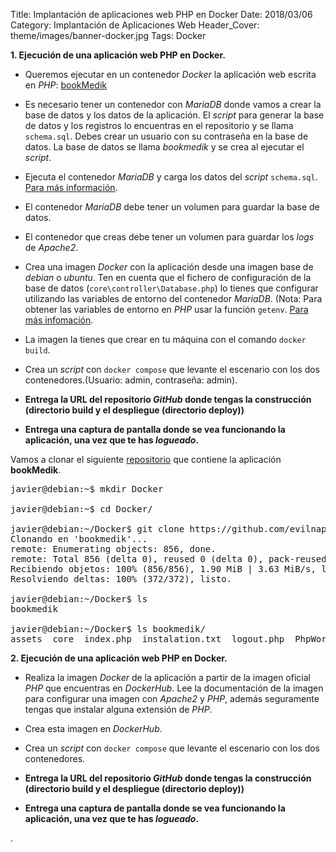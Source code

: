 Title: Implantación de aplicaciones web PHP en Docker
Date: 2018/03/06
Category: Implantación de Aplicaciones Web
Header_Cover: theme/images/banner-docker.jpg
Tags: Docker

**1. Ejecución de una aplicación web PHP en Docker.**

- Queremos ejecutar en un contenedor *Docker* la aplicación web escrita en *PHP*: [bookMedik](https://github.com/evilnapsis/bookmedik)

- Es necesario tener un contenedor con *MariaDB* donde vamos a crear la base de datos y los datos de la aplicación. El *script* para generar la base de datos y los registros lo encuentras en el repositorio y se llama `schema.sql`. Debes crear un usuario con su contraseña en la base de datos. La base de datos se llama *bookmedik* y se crea al ejecutar el *script*.

- Ejecuta el contenedor *MariaDB* y carga los datos del *script* `schema.sql`. [Para más información](https://gist.github.com/spalladino/6d981f7b33f6e0afe6bb).

- El contenedor *MariaDB* debe tener un volumen para guardar la base de datos.

- El contenedor que creas debe tener un volumen para guardar los *logs* de *Apache2*.

- Crea una imagen *Docker* con la aplicación desde una imagen base de *debian* o *ubuntu*. Ten en cuenta que el fichero de configuración de la base de datos (`core\controller\Database.php`) lo tienes que configurar utilizando las variables de entorno del contenedor *MariaDB*. (Nota: Para obtener las variables de entorno en *PHP* usar la función `getenv`. [Para más infomación](https://www.php.net/manual/es/function.getenv.php).

- La imagen la tienes que crear en tu máquina con el comando `docker build`.

- Crea un *script* con `docker compose` que levante el escenario con los dos contenedores.(Usuario: admin, contraseña: admin).

- **Entrega la URL del repositorio *GitHub* donde tengas la construcción (directorio build y el despliegue (directorio deploy))**
- **Entrega una captura de pantalla donde se vea funcionando la aplicación, una vez que te has *logueado*.**







Vamos a clonar el siguiente [repositorio](https://github.com/evilnapsis/bookmedik) que contiene la aplicación **bookMedik**.

<pre>
javier@debian:~$ mkdir Docker

javier@debian:~$ cd Docker/

javier@debian:~/Docker$ git clone https://github.com/evilnapsis/bookmedik.git
Clonando en 'bookmedik'...
remote: Enumerating objects: 856, done.
remote: Total 856 (delta 0), reused 0 (delta 0), pack-reused 856
Recibiendo objetos: 100% (856/856), 1.90 MiB | 3.63 MiB/s, listo.
Resolviendo deltas: 100% (372/372), listo.

javier@debian:~/Docker$ ls
bookmedik

javier@debian:~/Docker$ ls bookmedik/
assets  core  index.php  instalation.txt  logout.php  PhpWord  README.md  report  schema.sql
</pre>


























**2. Ejecución de una aplicación web PHP en Docker.**

- Realiza la imagen *Docker* de la aplicación a partir de la imagen oficial *PHP* que encuentras en *DockerHub*. Lee la documentación de la imagen para configurar una imagen con *Apache2* y *PHP*, además seguramente tengas que instalar alguna extensión de *PHP*.

- Crea esta imagen en *DockerHub*.

- Crea un *script* con `docker compose` que levante el escenario con los dos contenedores.

- **Entrega la URL del repositorio *GitHub* donde tengas la construcción (directorio build y el despliegue (directorio deploy))**
- **Entrega una captura de pantalla donde se vea funcionando la aplicación, una vez que te has *logueado*.**





















.
